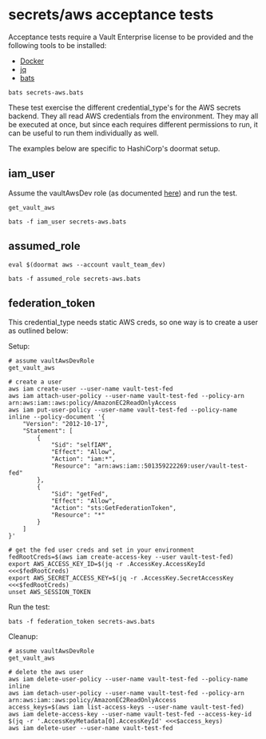 # secrets/aws acceptance tests

Acceptance tests require a Vault Enterprise license to be provided
and the following tools to be installed:
- [Docker](https://docs.docker.com/get-docker/)
- [jq](https://stedolan.github.io/jq/)
- [bats](https://bats-core.readthedocs.io/en/stable)

``` shell
bats secrets-aws.bats
```

These test exercise the different credential_type's for the AWS secrets backend.
They all read AWS credentials from the environment. They may all be executed at
once, but since each requires different permissions to run, it can be useful to
run them individually as well.

The examples below are specific to HashiCorp's doormat setup.

## iam_user

Assume the vaultAwsDev role (as documented
[here](https://hashicorp.atlassian.net/l/c/nHARerA9)) and run the test.

``` shell
get_vault_aws

bats -f iam_user secrets-aws.bats
```

## assumed_role

``` shell
eval $(doormat aws --account vault_team_dev)

bats -f assumed_role secrets-aws.bats
```

## federation_token

This credential_type needs static AWS creds, so one way is to create a user as outlined below:

Setup:

``` shell
# assume vaultAwsDevRole
get_vault_aws

# create a user
aws iam create-user --user-name vault-test-fed
aws iam attach-user-policy --user-name vault-test-fed --policy-arn arn:aws:iam::aws:policy/AmazonEC2ReadOnlyAccess
aws iam put-user-policy --user-name vault-test-fed --policy-name inline --policy-document '{        
    "Version": "2012-10-17",
    "Statement": [
        {
            "Sid": "selfIAM", 
            "Effect": "Allow",
            "Action": "iam:*",
            "Resource": "arn:aws:iam::501359222269:user/vault-test-fed"
        },
        {
            "Sid": "getFed",  
            "Effect": "Allow",
            "Action": "sts:GetFederationToken",
            "Resource": "*"
        }
    ]
}'

# get the fed user creds and set in your environment
fedRootCreds=$(aws iam create-access-key --user vault-test-fed)
export AWS_ACCESS_KEY_ID=$(jq -r .AccessKey.AccessKeyId <<<$fedRootCreds)
export AWS_SECRET_ACCESS_KEY=$(jq -r .AccessKey.SecretAccessKey <<<$fedRootCreds)
unset AWS_SESSION_TOKEN

```

Run the test:

``` shell
bats -f federation_token secrets-aws.bats
```

Cleanup:

``` shell
# assume vaultAwsDevRole
get_vault_aws

# delete the aws user
aws iam delete-user-policy --user-name vault-test-fed --policy-name inline
aws iam detach-user-policy --user-name vault-test-fed --policy-arn arn:aws:iam::aws:policy/AmazonEC2ReadOnlyAccess
access_keys=$(aws iam list-access-keys --user-name vault-test-fed)
aws iam delete-access-key --user-name vault-test-fed --access-key-id $(jq -r '.AccessKeyMetadata[0].AccessKeyId' <<<$access_keys)
aws iam delete-user --user-name vault-test-fed